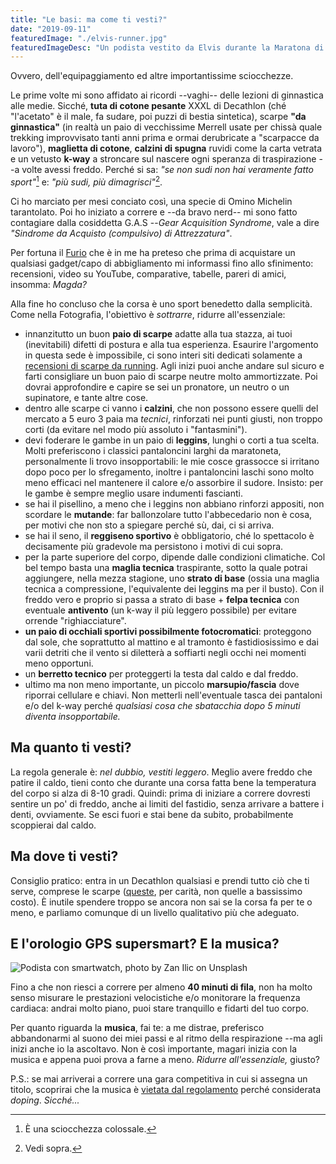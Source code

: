 ```yaml
---
title: "Le basi: ma come ti vesti?"
date: "2019-09-11"
featuredImage: "./elvis-runner.jpg"
featuredImageDesc: "Un podista vestito da Elvis durante la Maratona di Berlino del 2018"
---
```


Ovvero, dell'equipaggiamento ed altre importantissime sciocchezze.<!-- end -->

Le prime volte mi sono affidato ai ricordi --vaghi-- delle lezioni di ginnastica alle medie. Sicché, **tuta di cotone pesante** XXXL di Decathlon (ché "l'acetato" è il male, fa sudare, poi puzzi di bestia sintetica), scarpe **"da ginnastica"** (in realtà un paio di vecchissime Merrell usate per chissà quale trekking improvvisato tanti anni prima e ormai derubricate a "scarpacce da lavoro"), **maglietta di cotone**, **calzini di spugna** ruvidi come la carta vetrata e un vetusto **k-way** a stroncare sul nascere ogni speranza di traspirazione --a volte avessi freddo. Perché si sa: _"se non sudi non hai veramente fatto sport"_[^1] e: _"più sudi, più dimagrisci"_[^2].

Ci ho marciato per mesi conciato così, una specie di Omino Michelin tarantolato. Poi ho iniziato a correre e --da bravo nerd-- mi sono fatto contagiare dalla cosiddetta G.A.S --_Gear Acquisition Syndrome_, vale a dire _"Sindrome da Acquisto (compulsivo) di Attrezzatura"_.

Per fortuna il [Furio](https://www.youtube.com/watch?v=QZ3je_jOChY) che è in me ha preteso che prima di acquistare un qualsiasi gadget/capo di abbigliamento mi informassi fino allo sfinimento: recensioni, video su YouTube, comparative, tabelle, pareri di amici, insomma: _Magda?_

Alla fine ho concluso che la corsa è uno sport benedetto dalla semplicità. Come nella Fotografia, l'obiettivo è _sottrarre_, ridurre all'essenziale:

- innanzitutto un buon **paio di scarpe** adatte alla tua stazza, ai tuoi (inevitabili) difetti di postura e alla tua esperienza. Esaurire l'argomento in questa sede è impossibile, ci sono interi siti dedicati solamente a [recensioni di scarpe da running](https://www.solereview.com/). Agli inizi puoi anche andare sul sicuro e farti consigliare un buon paio di scarpe neutre molto ammortizzate. Poi dovrai approfondire e capire se sei un pronatore, un neutro o un supinatore, e tante altre cose.
- dentro alle scarpe ci vanno i **calzini**, che non possono essere quelli del mercato a 5 euro 3 paia ma _tecnici_, rinforzati nei punti giusti, non troppo corti (da evitare nel modo più assoluto i "fantasmini").
- devi foderare le gambe in un paio di **leggins**, lunghi o corti a tua scelta. Molti preferiscono i classici pantaloncini larghi da maratoneta, personalmente li trovo insopportabili: le mie cosce grassocce si irritano dopo poco per lo sfregamento, inoltre i pantaloncini laschi sono molto meno efficaci nel mantenere il calore e/o assorbire il sudore. Insisto: per le gambe è sempre meglio usare indumenti fascianti.
- se hai il pisellino, a meno che i leggins non abbiano rinforzi appositi, non scordare le **mutande**: far ballonzolare tutto l'abbecedario non è cosa, per motivi che non sto a spiegare perché sù, dai, ci si arriva.
- se hai il seno, il **reggiseno sportivo** è obbligatorio, ché lo spettacolo è decisamente più gradevole ma persistono i motivi di cui sopra.
- per la parte superiore del corpo, dipende dalle condizioni climatiche. Col bel tempo basta una **maglia tecnica** traspirante, sotto la quale potrai aggiungere, nella mezza stagione, uno **strato di base** (ossia una maglia tecnica a compressione, l'equivalente dei leggins ma per il busto). Con il freddo vero e proprio si passa a strato di base + **felpa tecnica** con eventuale **antivento** (un k-way il più leggero possibile) per evitare orrende "righiacciature".
- **un paio di occhiali sportivi possibilmente fotocromatici**: proteggono dal sole, che soprattutto al mattino e al tramonto è fastidiosissimo e dai varii detriti che il vento si diletterà a soffiarti negli occhi nei momenti meno opportuni.
- un **berretto tecnico** per proteggerti la testa dal caldo e dal freddo.
- ultimo ma non meno importante, un piccolo **marsupio/fascia** dove riporrai cellulare e chiavi. Non metterli nell'eventuale tasca dei pantaloni e/o del k-way perché _qualsiasi cosa che sbatacchia dopo 5 minuti diventa insopportabile._

## Ma quanto ti vesti?

La regola generale è: _nel dubbio, vestiti leggero_. Meglio avere freddo che patire il caldo, tieni conto che durante una corsa fatta bene la temperatura del corpo si alza di 8-10 gradi. Quindi: prima di iniziare a correre dovresti sentire un po' di freddo, anche ai limiti del fastidio, senza arrivare a battere i denti, ovviamente. Se esci fuori e stai bene da subito, probabilmente scoppierai dal caldo.

## Ma dove ti vesti?

Consiglio pratico: entra in un Decathlon qualsiasi e prendi tutto ciò che ti serve, comprese le scarpe ([queste](https://www.decathlon.it/scarpe-uomo-kiprun-long-blu-id_8547276.html), per carità, non quelle a bassissimo costo). È inutile spendere troppo se ancora non sai se la corsa fa per te o meno, e parliamo comunque di un livello qualitativo più che adeguato.

## E l'orologio GPS supersmart? E la musica?

![Podista con smartwatch, photo by Zan Ilic on Unsplash](runner-watch.jpg)

Fino a che non riesci a correre per almeno **40 minuti di fila**, non ha molto senso misurare le prestazioni velocistiche e/o monitorare la frequenza cardiaca: andrai molto piano, puoi stare tranquillo e fidarti del tuo corpo.

Per quanto riguarda la **musica**, fai te: a me distrae, preferisco abbandonarmi al suono dei miei passi e al ritmo della respirazione --ma agli inizi anche io la ascoltavo. Non è così importante, magari inizia con la musica e appena puoi prova a farne a meno. _Ridurre all'essenziale,_ giusto?

P.S.: se mai arriverai a correre una gara competitiva in cui si assegna un titolo, scoprirai che la musica è [vietata dal regolamento](https://www.correre.it/auricolari-cuffie-per-musica-in-gara/) perché considerata _doping_. _Sicché..._

[^1]: È una sciocchezza colossale.
[^2]: Vedi sopra.
